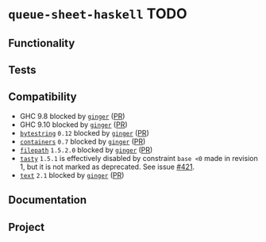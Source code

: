 # `queue-sheet-haskell` TODO

## Functionality

## Tests

## Compatibility

* GHC 9.8 blocked by
  [`ginger`](https://hackage.haskell.org/package/ginger)
  ([PR](https://github.com/tdammers/ginger/pull/81))
* GHC 9.10 blocked by
  [`ginger`](https://hackage.haskell.org/package/ginger)
  ([PR](https://github.com/tdammers/ginger/pull/81))
* [`bytestring`](https://hackage.haskell.org/package/bytestring)
  `0.12` blocked by
  [`ginger`](https://hackage.haskell.org/package/ginger)
  ([PR](https://github.com/tdammers/ginger/pull/81))
* [`containers`](https://hackage.haskell.org/package/containers)
  `0.7` blocked by
  [`ginger`](https://hackage.haskell.org/package/ginger)
  ([PR](https://github.com/tdammers/ginger/pull/81))
* [`filepath`](https://hackage.haskell.org/package/filepath)
  `1.5.2.0` blocked by
  [`ginger`](https://hackage.haskell.org/package/ginger)
  ([PR](https://github.com/tdammers/ginger/pull/81))
* [`tasty`](https://hackage.haskell.org/package/tasty)
  `1.5.1` is effectively disabled by constraint `base <0` made in revision 1,
  but it is not marked as deprecated.  See issue
  [#421](https://github.com/UnkindPartition/tasty/issues/421).
* [`text`](https://hackage.haskell.org/package/text)
  `2.1` blocked by
  [`ginger`](https://hackage.haskell.org/package/ginger)
  ([PR](https://github.com/tdammers/ginger/pull/81))

## Documentation

## Project
